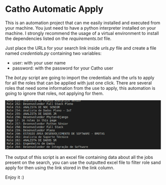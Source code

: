 # Catho Automatic Apply

This is an automation project that can me easily installed and executed from your machine. You just need to have a python interpreter installed on your machine. I strongly recommend the usage of a virtual environment to install the dependencies listed on the *requirements.txt* file.

Just place the URLs for your search link inside *urls.py* file and create a file named *credentials.py* containing two variables:

- user: with your user name
- password: with the password for your Catho user

The *bot.py* script are going to import the credentials and the urls to apply for all the roles that can be applied with just one click. There are several roles that need some information from the use to apply, this automation is going to ignore that roles, not applying for them.

![terminal](./README_data/terminal_recording.gif)

The output of this script is an excel file containing data about all the jobs present on the search, you can use the outputted excel file to filter role sand apply for then using the link stored in the link column.

Enjoy it :)
